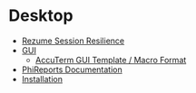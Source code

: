 # Desktop

<PageHeader />

* [Rezume Session Resilience](./rezume-session-resilience/README.md)   
* [GUI](./gui/README.md)   
   * [AccuTerm GUI Template / Macro Format](./gui/accuterm-gui-template-macro-format/README.md)   
* [PhiReports Documentation](https://3phi.solutions/phiReport/help/Introduction.html) 
* [Installation](./installation/README.md)   

<PageFooter />
